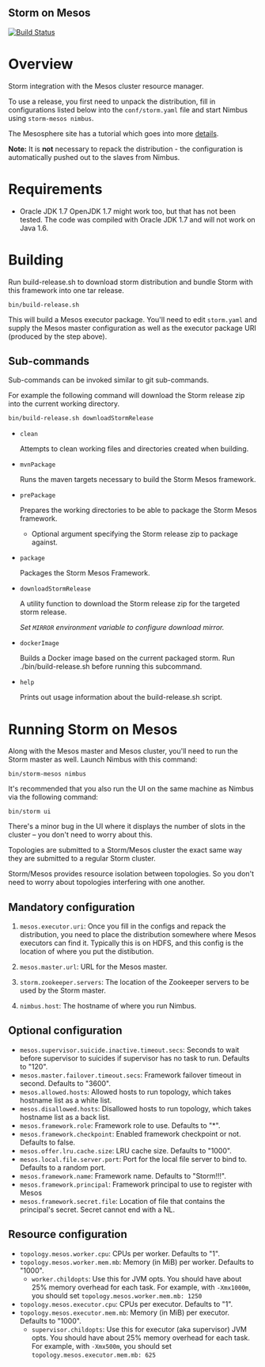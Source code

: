 Storm on Mesos
---------------

[![Build Status](https://travis-ci.org/mesos/storm.svg?branch=master)](https://travis-ci.org/mesos/storm)

# Overview
Storm integration with the Mesos cluster resource manager.

To use a release, you first need to unpack the distribution, fill in configurations listed below into the `conf/storm.yaml` file and start Nimbus using `storm-mesos nimbus`.

The Mesosphere site has a tutorial which goes into more [details](http://mesosphere.com/docs/tutorials/run-storm-on-mesos/).

**Note:** It is **not** necessary to repack the distribution - the configuration is automatically pushed out to the slaves from Nimbus.

# Requirements
- Oracle JDK 1.7
OpenJDK 1.7 might work too, but that has not been tested.
The code was compiled with Oracle JDK 1.7 and will not work on Java 1.6.

# Building

Run build-release.sh to download storm distribution and bundle Storm with this framework into one tar release.

```shell
bin/build-release.sh
```

This will build a Mesos executor package.  You'll need to edit `storm.yaml` and supply the Mesos master configuration as well as the executor package URI (produced by the step above).

## Sub-commands

Sub-commands can be invoked similar to git sub-commands.

For example the following command will download the Storm release zip into the current working directory.
```bash
bin/build-release.sh downloadStormRelease
```

* `clean`

  Attempts to clean working files and directories created when building.

* `mvnPackage`

  Runs the maven targets necessary to build the Storm Mesos framework.

* `prePackage`

  Prepares the working directories to be able to package the Storm Mesos framework.
  * Optional argument specifying the Storm release zip to package against.

* `package`

  Packages the Storm Mesos Framework.

* `downloadStormRelease`

  A utility function to download the Storm release zip for the targeted storm release.

  _Set `MIRROR` environment variable to configure download mirror._

* `dockerImage`

  Builds a Docker image based on the current packaged storm. Run ./bin/build-release.sh before running this subcommand.

* `help`

  Prints out usage information about the build-release.sh script.

# Running Storm on Mesos
Along with the Mesos master and Mesos cluster, you'll need to run the Storm master as well. Launch Nimbus with this command:

```
bin/storm-mesos nimbus
```

It's recommended that you also run the UI on the same machine as Nimbus via the following command:

```
bin/storm ui
```

There's a minor bug in the UI where it displays the number of slots in the cluster – you don't need to worry about this.

Topologies are submitted to a Storm/Mesos cluster the exact same way they are submitted to a regular Storm cluster.

Storm/Mesos provides resource isolation between topologies. So you don't need to worry about topologies interfering with one another.

## Mandatory configuration

1. `mesos.executor.uri`: Once you fill in the configs and repack the distribution, you need to place the distribution somewhere where Mesos executors can find it. Typically this is on HDFS, and this config is the location of where you put the distibution.

2. `mesos.master.url`: URL for the Mesos master.

3. `storm.zookeeper.servers`: The location of the Zookeeper servers to be used by the Storm master.

4. `nimbus.host`: The hostname of where you run Nimbus.

## Optional configuration

* `mesos.supervisor.suicide.inactive.timeout.secs`: Seconds to wait before supervisor to suicides if supervisor has no task to run. Defaults to "120".
* `mesos.master.failover.timeout.secs`: Framework failover timeout in second. Defaults to "3600".
* `mesos.allowed.hosts`: Allowed hosts to run topology, which takes hostname list as a white list.
* `mesos.disallowed.hosts`: Disallowed hosts to run topology, which takes hostname list as a back list.
* `mesos.framework.role`: Framework role to use. Defaults to "*".
* `mesos.framework.checkpoint`: Enabled framework checkpoint or not. Defaults to false.
* `mesos.offer.lru.cache.size`: LRU cache size. Defaults to "1000".
* `mesos.local.file.server.port`: Port for the local file server to bind to. Defaults to a random port.
* `mesos.framework.name`: Framework name. Defaults to "Storm!!!".
* `mesos.framework.principal`: Framework principal to use to register with Mesos
* `mesos.framework.secret.file`:  Location of file that contains the principal's secret. Secret cannot end with a NL.


## Resource configuration

* `topology.mesos.worker.cpu`: CPUs per worker. Defaults to "1".
* `topology.mesos.worker.mem.mb`: Memory (in MiB) per worker. Defaults to "1000".
  * `worker.childopts`: Use this for JVM opts.  You should have about 25% memory overhead for each task.  For
  example, with `-Xmx1000m`, you should set `topology.mesos.worker.mem.mb: 1250`
* `topology.mesos.executor.cpu`: CPUs per executor. Defaults to "1".
* `topology.mesos.executor.mem.mb`: Memory (in MiB) per executor. Defaults to "1000".
  * `supervisor.childopts`: Use this for executor (aka supervisor) JVM opts.  You should have about 25% memory
  overhead for each task.  For example, with `-Xmx500m`, you should set `topology.mesos.executor.mem.mb: 625`
